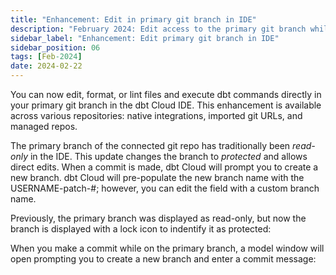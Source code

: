 ```yaml
---
title: "Enhancement: Edit in primary git branch in IDE"
description: "February 2024: Edit access to the primary git branch while in the IDE. This was previously a read-only feature."
sidebar_label: "Enhancement: Edit primary git branch in IDE"
sidebar_position: 06
tags: [Feb-2024]
date: 2024-02-22
---
```


You can now edit, format, or lint files and execute dbt commands directly in your primary git branch in the dbt Cloud IDE.  This enhancement is available across various repositories: native integrations, imported git URLs, and managed repos.

The primary branch of the connected git repo has traditionally been _read-only_ in the IDE. This update changes the branch to _protected_ and allows direct edits. When a commit is made, dbt Cloud will prompt you to create a new branch. dbt Cloud will pre-populate the new branch name with the USERNAME-patch-#; however, you can edit the field with a custom branch name.

Previously, the primary branch was displayed as read-only, but now the branch is displayed with a lock icon to indentify it as protected:

<DocCarousel slidesPerView={1}>

<Lightbox src="/img/docs/dbt-cloud/using-dbt-cloud/read-only.png" width="85%" title="Previous read-only experience"/>

<Lightbox src="/img/docs/dbt-cloud/using-dbt-cloud/protected.png" width="85%" title="New protected experience"/>

</DocCarousel>

When you make a commit while on the primary branch, a model window will open prompting you to create a new branch and enter a commit message:

<Lightbox src="/img/docs/dbt-cloud/using-dbt-cloud/create-new-branch.png" width="90%" title="Create new branch window"/>
